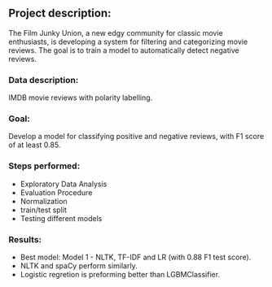 ## Project description:
The Film Junky Union, a new edgy community for classic movie enthusiasts, 
is developing a system for filtering and categorizing movie reviews. 
The goal is to train a model to automatically detect negative reviews. 

### Data description:
IMDB movie reviews with polarity labelling. 

### Goal:
Develop a model for classifying positive and negative reviews, with F1 score of at least 0.85.

### Steps performed:
- Exploratory Data Analysis
- Evaluation Procedure
- Normalization
- train/test split
- Testing different models

### Results:
- Best model: Model 1 - NLTK, TF-IDF and LR (with 0.88 F1 test score).
- NLTK and spaCy perform similarly.
- Logistic regretion is preforming better than LGBMClassifier.
